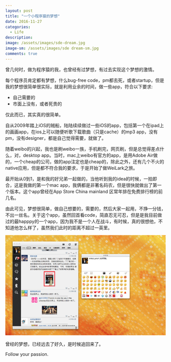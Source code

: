 ```yaml
---
layout: post
title: "一个小程序猿的梦想"
date: 2016-11-27
categories:
  - Life
description: 
image: /assets/images/sde-dream.jpg
image-sm: /assets/images/sde dream-sm.jpg
comments: true
---
```


曾几何时，做为程序猿的我，也曾经有过梦想，有过去实现这个梦想的激情。

每个程序员肯定都有梦想，什么bug-free code，pm都去死，或者startup，但是我的梦想很简单很实际，就是利用业余的时间，做一些app，符合以下要求:

* 自己需要的
* 市面上没有，或者死贵的

仅此而已，其实真的很简单。

自从2009年踏上iOS的贼船，陆陆续续做过一些iOS的app，包括第一个在ipad上的画画app，在ios上可以随便听歌下载歌曲（只是cache）的mp3 app，没有pm，没有designer，都是自己觉得需要，就做了。

随着weibo的兴起，我也是刷weibo一族，手机刷完，网页刷，但是总觉得差点什么，对，desktop app。当时，mac上weibo有官方的app，是用Adobe Air做的，一个cheap的公司，做的app注定也是cheap的，除此之外，还有几个不火的native应用，但是都不符合我的要求，于是开始了做WeiLark之旅。

最开始从0到1，是和我的好兄弟一起做的，当他听到我的idea的时候，一拍即合，这是我做的第一个mac app，我俩都是非著名码农，但是很快就做出了第一个版本。这个app曾经在App Store China mainland 区常年排在免费排行榜的前几名。

由此可见，梦想很简单，做自己想要的，需要的，然后大家一起用，不挣一分钱，不出一丝名。关于这个app，虽然回首看code，简直忍无可忍，但是是我目前做过的最happpy的一个app，因为我不是一个人在战斗，有时候，真的很想他，不知道他怎么样了，虽然我们此时的距离不超过一英里。

![WeiLark](/assets/images/weilark.jpg)

曾经的梦想，已经远去了好久，是时候追回来了。

Follow your passion.

